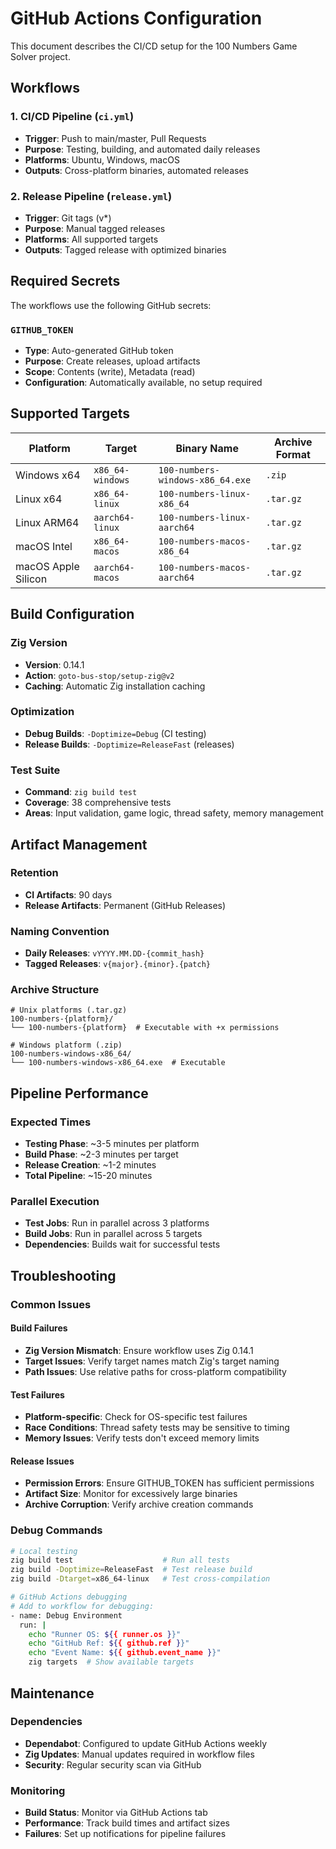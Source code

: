 # GitHub Actions Configuration

This document describes the CI/CD setup for the 100 Numbers Game Solver project.

## Workflows

### 1. CI/CD Pipeline (`ci.yml`)
- **Trigger**: Push to main/master, Pull Requests
- **Purpose**: Testing, building, and automated daily releases
- **Platforms**: Ubuntu, Windows, macOS
- **Outputs**: Cross-platform binaries, automated releases

### 2. Release Pipeline (`release.yml`)
- **Trigger**: Git tags (v*)
- **Purpose**: Manual tagged releases
- **Platforms**: All supported targets
- **Outputs**: Tagged release with optimized binaries

## Required Secrets

The workflows use the following GitHub secrets:

### `GITHUB_TOKEN`
- **Type**: Auto-generated GitHub token
- **Purpose**: Create releases, upload artifacts
- **Scope**: Contents (write), Metadata (read)
- **Configuration**: Automatically available, no setup required

## Supported Targets

| Platform            | Target           | Binary Name                      | Archive Format |
| ------------------- | ---------------- | -------------------------------- | -------------- |
| Windows x64         | `x86_64-windows` | `100-numbers-windows-x86_64.exe` | `.zip`         |
| Linux x64           | `x86_64-linux`   | `100-numbers-linux-x86_64`       | `.tar.gz`      |
| Linux ARM64         | `aarch64-linux`  | `100-numbers-linux-aarch64`      | `.tar.gz`      |
| macOS Intel         | `x86_64-macos`   | `100-numbers-macos-x86_64`       | `.tar.gz`      |
| macOS Apple Silicon | `aarch64-macos`  | `100-numbers-macos-aarch64`      | `.tar.gz`      |

## Build Configuration

### Zig Version
- **Version**: 0.14.1
- **Action**: `goto-bus-stop/setup-zig@v2`
- **Caching**: Automatic Zig installation caching

### Optimization
- **Debug Builds**: `-Doptimize=Debug` (CI testing)
- **Release Builds**: `-Doptimize=ReleaseFast` (releases)

### Test Suite
- **Command**: `zig build test`
- **Coverage**: 38 comprehensive tests
- **Areas**: Input validation, game logic, thread safety, memory management

## Artifact Management

### Retention
- **CI Artifacts**: 90 days
- **Release Artifacts**: Permanent (GitHub Releases)

### Naming Convention
- **Daily Releases**: `vYYYY.MM.DD-{commit_hash}`
- **Tagged Releases**: `v{major}.{minor}.{patch}`

### Archive Structure
```
# Unix platforms (.tar.gz)
100-numbers-{platform}/
└── 100-numbers-{platform}  # Executable with +x permissions

# Windows platform (.zip)  
100-numbers-windows-x86_64/
└── 100-numbers-windows-x86_64.exe  # Executable
```

## Pipeline Performance

### Expected Times
- **Testing Phase**: ~3-5 minutes per platform
- **Build Phase**: ~2-3 minutes per target
- **Release Creation**: ~1-2 minutes
- **Total Pipeline**: ~15-20 minutes

### Parallel Execution
- **Test Jobs**: Run in parallel across 3 platforms
- **Build Jobs**: Run in parallel across 5 targets
- **Dependencies**: Builds wait for successful tests

## Troubleshooting

### Common Issues

#### Build Failures
- **Zig Version Mismatch**: Ensure workflow uses Zig 0.14.1
- **Target Issues**: Verify target names match Zig's target naming
- **Path Issues**: Use relative paths for cross-platform compatibility

#### Test Failures
- **Platform-specific**: Check for OS-specific test failures
- **Race Conditions**: Thread safety tests may be sensitive to timing
- **Memory Issues**: Verify tests don't exceed memory limits

#### Release Issues
- **Permission Errors**: Ensure GITHUB_TOKEN has sufficient permissions
- **Artifact Size**: Monitor for excessively large binaries
- **Archive Corruption**: Verify archive creation commands

### Debug Commands

```bash
# Local testing
zig build test                    # Run all tests
zig build -Doptimize=ReleaseFast  # Test release build
zig build -Dtarget=x86_64-linux   # Test cross-compilation

# GitHub Actions debugging
# Add to workflow for debugging:
- name: Debug Environment
  run: |
    echo "Runner OS: ${{ runner.os }}"
    echo "GitHub Ref: ${{ github.ref }}"
    echo "Event Name: ${{ github.event_name }}"
    zig targets  # Show available targets
```

## Maintenance

### Dependencies
- **Dependabot**: Configured to update GitHub Actions weekly
- **Zig Updates**: Manual updates required in workflow files
- **Security**: Regular security scan via GitHub

### Monitoring
- **Build Status**: Monitor via GitHub Actions tab
- **Performance**: Track build times and artifact sizes
- **Failures**: Set up notifications for pipeline failures
